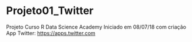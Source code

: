 # Projeto01_Twitter
Projeto Curso R Data Science Academy
Iniciado em 08/07/18 com criação App Twitter: https://apps.twitter.com
